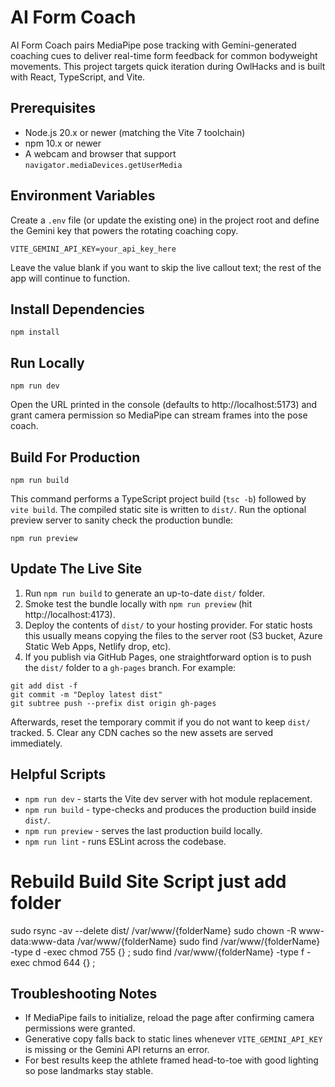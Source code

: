 # AI Form Coach

AI Form Coach pairs MediaPipe pose tracking with Gemini-generated coaching cues to deliver real-time form feedback for common bodyweight movements. This project targets quick iteration during OwlHacks and is built with React, TypeScript, and Vite.

## Prerequisites
- Node.js 20.x or newer (matching the Vite 7 toolchain)
- npm 10.x or newer
- A webcam and browser that support `navigator.mediaDevices.getUserMedia`

## Environment Variables
Create a `.env` file (or update the existing one) in the project root and define the Gemini key that powers the rotating coaching copy.

```
VITE_GEMINI_API_KEY=your_api_key_here
```

Leave the value blank if you want to skip the live callout text; the rest of the app will continue to function.

## Install Dependencies
```
npm install
```

## Run Locally
```
npm run dev
```
Open the URL printed in the console (defaults to http://localhost:5173) and grant camera permission so MediaPipe can stream frames into the pose coach.

## Build For Production
```
npm run build
```
This command performs a TypeScript project build (`tsc -b`) followed by `vite build`. The compiled static site is written to `dist/`. Run the optional preview server to sanity check the production bundle:

```
npm run preview
```

## Update The Live Site
1. Run `npm run build` to generate an up-to-date `dist/` folder.
2. Smoke test the bundle locally with `npm run preview` (hit http://localhost:4173).
3. Deploy the contents of `dist/` to your hosting provider. For static hosts this usually means copying the files to the server root (S3 bucket, Azure Static Web Apps, Netlify drop, etc).
4. If you publish via GitHub Pages, one straightforward option is to push the `dist/` folder to a `gh-pages` branch. For example:

```
git add dist -f
git commit -m "Deploy latest dist"
git subtree push --prefix dist origin gh-pages
```

Afterwards, reset the temporary commit if you do not want to keep `dist/` tracked.
5. Clear any CDN caches so the new assets are served immediately.

## Helpful Scripts
- `npm run dev` - starts the Vite dev server with hot module replacement.
- `npm run build` - type-checks and produces the production build inside `dist/`.
- `npm run preview` - serves the last production build locally.
- `npm run lint` - runs ESLint across the codebase.

# Rebuild Build Site Script just add folder 
sudo rsync -av --delete dist/ /var/www/{folderName}
sudo chown -R www-data:www-data /var/www/{folderName}
sudo find /var/www/{folderName} -type d -exec chmod 755 {} \;
sudo find /var/www/{folderName} -type f -exec chmod 644 {} \;

## Troubleshooting Notes
- If MediaPipe fails to initialize, reload the page after confirming camera permissions were granted.
- Generative copy falls back to static lines whenever `VITE_GEMINI_API_KEY` is missing or the Gemini API returns an error.
- For best results keep the athlete framed head-to-toe with good lighting so pose landmarks stay stable.
